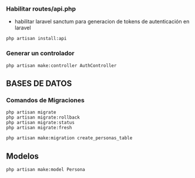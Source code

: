 ### Habilitar routes/api.php
- habilitar laravel sanctum para generacion de tokens de autenticación en laravel
```
php artisan install:api
```
### Generar un controlador

```
php artisan make:controller AuthController
```
## BASES DE DATOS
### Comandos de Migraciones

```
php artisan migrate 
php artisan migrate:rollback 
php artisan migrate:status
php artisan migrate:fresh

php artisan make:migration create_personas_table

```
## Modelos
```
php artisan make:model Persona
```